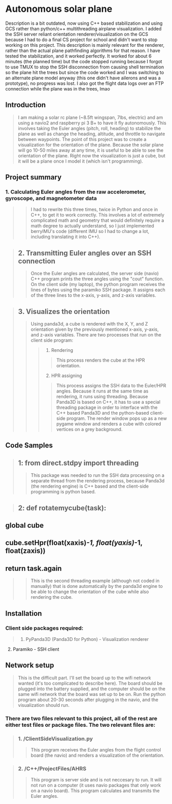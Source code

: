 # Autonomous solar plane
Description is a bit outdated, now using C++ based stabilization and using GCS rather than python/c++ multithreading airplane visualization. I added the SSH server reliant orientation renderer/visualization on the GCS because I had to do a final CS project for school and didn't want to stop working on this project. This description is mainly relevant for the renderer, rather than the actual plane pathfinding algorithms for that reason.
I have tested the stabilization, and it worked perfectly. It worked for about 6 minutes (the planned time) but the code stopped running because I forgot to use TMUX to stop the SSH disconnection from causing shell termination so the plane hit the trees but since the code worked and I was switching to an alternate plane model anyway (this one didn't have ailerons and was a prototype), no progress was lost. I also got the flight data logs over an FTP connection while the plane was in the trees, lmao

## Introduction

> I am making a solar rc plane (~8.5ft wingspan, 7lbs, electric) and am using a navio2 and raspberry pi 3 B+ to have it fly autonomously. This involves taking the Euler angles (pitch, roll, heading) to stabilize the plane as well as change the heading, altitude, and throttle to navigate between waypoints. The point of this project was to create a visualization for the orientation of the plane. Because the solar plane will go 10-50 miles away at any time, it is useful to be able to see the orientation of the plane. Right now the visualization is just a cube, but it will be a plane once I model it (which isn't programming).

## Project summary
### 1. Calculating Euler angles from the raw accelerometer, gyroscope, and magnetometer data
>> I had to rewrite this three times, twice in Python and once in C++, to get it to work correctly. This involves a lot of extremely complicated math and geometry that would definitely require a math degree to actually understand, so I just implemented berryIMU's code (different IMU so I had to change a lot, including translating it into C++).

> ## 2. Transmitting Euler angles over an SSH connection
>> Once the Euler angles are calculated, the server side (navio) C++ program prints the three angles using the "cout" function. On the client side (my laptop), the python program receives the lines of bytes using the paramiko SSH package. It assigns each of the three lines to the x-axis, y-axis, and z-axis variables.

> ## 3. Visualizes the orientation
>> Using panda3d, a cube is rendered with the X, Y, and Z orientation given by the previously mentioned x-axis, y-axis, and z-axis variables. There are two processes that run on the client side program:
>>> 1. Rendering
>>>> This process renders the cube at the HPR orientation.
>>> 2. HPR assigning
>>>> This process assigns the SSH data to the Euler/HPR angles. Because it runs at the same time as rendering, it runs using threading. Because Panda3D is based on C++, it has to use a special threading package in order to interface with the C++ based Panda3D and the python-based client-side program. The render window pops up as a new pygame window and renders a cube with colored vertices on a grey background.

## Code Samples

> ## 1: from direct.stdpy import threading
>> This package was needed to run the SSH data processing on a separate thread from the rendering process, because Panda3d (the rendering engine) is C++ based and the client-side programming is python based.


> ## 2: def rotatemycube(task):
  ##   global cube
  ##   cube.setHpr(float(xaxis)*-1, float(yaxis)*-1, float(zaxis))
  ##   return task.again
>> This is the second threading example (although not coded in manually) that is done automatically by the panda3d engine to be able to change the orientation of the cube while also rendering the cube.

## Installation

### Client side packages required:
> 1. PyPanda3D (Panda3D for Python) - Visualization renderer
2. Paramiko - SSH client


## Network setup
> This is the difficult part. I'll set the board up to the wifi network wanted (it's too complicated to describe here). The board should be plugged into the battery supplied, and the computer should be on the same wifi network that the board was set up to be on. Run the python program about 20-30 seconds after plugging in the navio, and the visualization should run.

### There are two files relevant to this project, all of the rest are either test files or package files. The two relevant files are:
> ### 1. /ClientSideVisualization.py
>> This program receives the Euler angles from the flight control board (the navio) and renders a visualization of the orientation.

> ### 2. /C++/ProjectFiles/AHRS
>> This program is server side and is not neccesary to run. It will not run on a computer (it uses navio packages that only work on a navio board). This program calculates and transmits the Euler angles.
